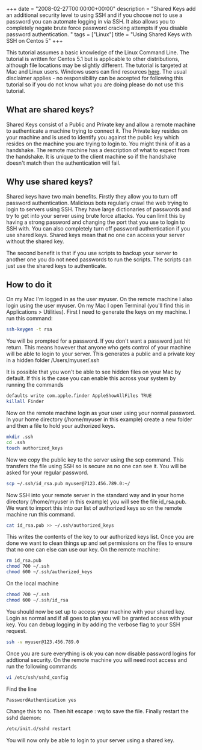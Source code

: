 +++
date = "2008-02-27T00:00:00+00:00"
description = "Shared Keys add an additional security level to using SSH and if you choose not to use a password you can automate logging in via SSH. It also allows you to completely negate brute force password cracking attempts if you disable password authentication. "
tags = ["Linux"]
title = "Using Shared Keys with SSH on Centos 5"
+++

This tutorial assumes a basic knowledge of the Linux Command Line. The tutorial
is written for Centos 5.1 but is applicable to other distributions, although
file locations may be slightly different. The tutorial is targeted at Mac and
Linux users. Windows users can find resources [here][1]. The usual disclaimer
applies - no responsibility can be accepted for following this tutorial so if
you do not know what you are doing please do not use this tutorial.

## What are shared keys?

Shared Keys consist of a Public and Private key and allow a remote machine to
authenticate a machine trying to connect it. The Private key resides on your
machine and is used to identify you against the public key which resides on the
machine you are trying to login to. You might think of it as a handshake. The
remote machine has a description of what to expect from the handshake. It is
unique to the client machine so if the handshake doesn't match then the
authentication will fail.

## Why use shared keys?

Shared keys have two main benefits. Firstly they allow you to turn off password
authentication. Malicious bots regularly crawl the web trying to login to
servers using SSH. They have large dictionaries of passwords and try to get into
your server using brute force attacks. You can limit this by having a strong
password and changing the port that you use to login to SSH with. You can also
completely turn off password authentication if you use shared keys. Shared keys
mean that no one can access your server without the shared key.

The second benefit is that if you use scripts to backup your server to another
one you do not need passwords to run the scripts. The scripts can just use the
shared keys to authenticate.

## How to do it

On my Mac I'm logged in as the user myuser. On the remote machine I also login
using the user myuser. On my Mac I open Terminal (you'll find this in
Applications > Utilities). First I need to generate the keys on my machine. I
run this command:

```sh
ssh-keygen -t rsa
```

You will be prompted for a password. If you don't want a password just hit
return. This means however that anyone who gets control of your machine will be
able to login to your server. This generates a public and a private key in a
hidden folder /Users/myuser/.ssh

It is possible that you won't be able to see hidden files on your Mac by
default. If this is the case you can enable this across your system by running
the commands

```sh
defaults write com.apple.finder AppleShowAllFiles TRUE
killall Finder
```

Now on the remote machine login as your user using your normal password. In your
home directory (/home/myuser in this example) create a new folder and then a
file to hold your authorized keys.

```sh
mkdir .ssh
cd .ssh
touch authorized_keys
```

Now we copy the public key to the server using the scp command. This transfers
the file using SSH so is secure as no one can see it. You will be asked for your
regular password.

```sh
scp ~/.ssh/id_rsa.pub myuser@7123.456.789.0:~/
```

Now SSH into your remote server in the standard way and in your home directory
(/home/myuser in this example) you will see the file id_rsa.pub. We want to
import this into our list of authorized keys so on the remote machine run this
command.

```sh
cat id_rsa.pub >> ~/.ssh/authorized_keys
```

This writes the contents of the key to our authorized keys list. Once you are
done we want to clean things up and set permissions on the files to ensure that
no one can else can use our key. On the remote machine:

```sh
rm id_rsa.pub
chmod 700 ~/.ssh
chmod 600 ~/.ssh/authorized_keys
```

On the local machine

```sh
chmod 700 ~/.ssh
chmod 600 ~/.ssh/id_rsa
```

You should now be set up to access your machine with your shared key. Login as
normal and if all goes to plan you will be granted access with your key. You can
debug logging in by adding the verbose flag to your SSH request.

```sh
ssh -v myuser@123.456.789.0
```

Once you are sure everything is ok you can now disable password logins for
addtional security. On the remote machine you will need root access and run the
following commands

```sh
vi /etc/ssh/sshd_config
```

Find the line

```sh
PasswordAuthentication yes
```

Change this to no. Then hit escape : wq to save the file. Finally restart the
sshd daemon:

```sh
/etc/init.d/sshd restart
```

You will now only be able to login to your server using a shared key.

[1]:
  http://blog.juvely.com/2007/01/05/howto-svnssh-with-multiple-users-and-password-less-logins-part-2/
